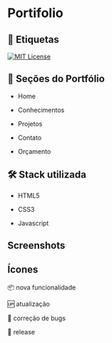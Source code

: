 # Portifolio


## :bookmark: Etiquetas

[![MIT License](https://img.shields.io/badge/License-MIT-green.svg)](https://choosealicense.com/licenses/mit/)

## :scroll: Seções do Portfólio

* Home 

* Conhecimentos 

* Projetos 

* Contato

* Orçamento 

## :hammer_and_wrench:	 Stack utilizada

* HTML5 

* CSS3

* Javascript
## Screenshots


## Ícones 

:package: nova funcionalidade 

:up: atualização 

:bug: correção de bugs

:checkered_flag: release 

